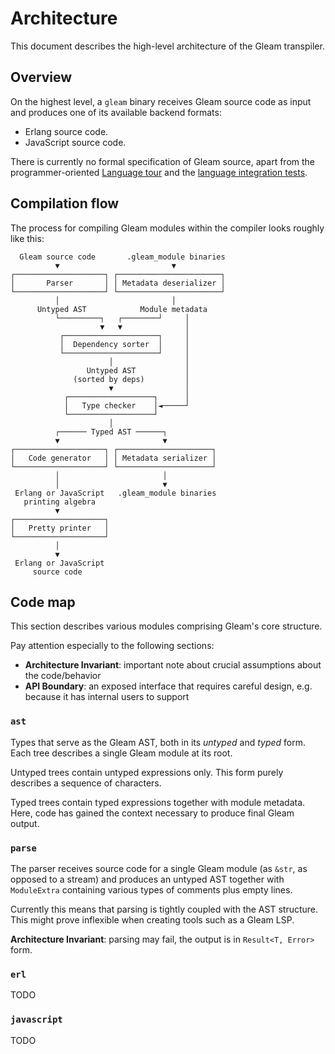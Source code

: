 # Architecture

This document describes the high-level architecture of the Gleam transpiler.

## Overview

On the highest level, a `gleam` binary receives Gleam source code as input
and produces one of its available backend formats:

- Erlang source code.
- JavaScript source code.

There is currently no formal specification of Gleam source, apart from the
programmer-oriented [Language tour][language-tour] and the [language integration
tests][language-tests].

[language-tour]: https://gleam.run/book/tour/index.html
[language-tests]: https://github.com/gleam-lang/gleam/tree/main/test/language

## Compilation flow

The process for compiling Gleam modules within the compiler looks roughly like
this:

```text
  Gleam source code       .gleam_module binaries
          ▼                         ▼
┌────────────────────┐ ┌───────────────────────┐
│       Parser       │ │ Metadata deserializer │
└────────────────────┘ └───────────────────────┘
          │                         │
      Untyped AST            Module metadata
          └─────────┐   ┌────────┘     │
                    ▼   ▼              │
           ┌─────────────────────┐     │
           │  Dependency sorter  │     │
           └─────────────────────┘     │
                      │                │
                 Untyped AST           │
              (sorted by deps)         │
                      ▼                │
            ┌───────────────────┐      │
            │   Type checker    │◄─────┘
            └───────────────────┘
                      │
          ┌────── Typed AST ──────┐
          ▼                       ▼
┌────────────────────┐ ┌─────────────────────┐
│   Code generator   │ │ Metadata serializer │
└────────────────────┘ └─────────────────────┘
          │                       │
          │                       ▼
 Erlang or JavaScript   .gleam_module binaries
   printing algebra
          ▼
┌────────────────────┐
│   Pretty printer   │
└────────────────────┘
          │
          ▼
 Erlang or JavaScript 
     source code
```

## Code map

This section describes various modules comprising Gleam's core structure.

Pay attention especially to the following sections:

- **Architecture Invariant**: important note about crucial assumptions about the code/behavior
- **API Boundary**: an exposed interface that requires careful design, e.g. because it has internal users to support

### `ast`

Types that serve as the Gleam AST, both in its *untyped* and *typed* form.
Each tree describes a single Gleam module at its root.

Untyped trees contain untyped expressions only.
This form purely describes a sequence of characters.

Typed trees contain typed expressions together with module metadata.
Here, code has gained the context necessary to produce final Gleam output.

### `parse`

The parser receives source code for a single Gleam module (as `&str`, as opposed to a stream)
and produces an untyped AST together with `ModuleExtra`
containing various types of comments plus empty lines.

Currently this means that parsing is tightly coupled with the AST structure.
This might prove inflexible when creating tools such as a Gleam LSP.

**Architecture Invariant**: parsing may fail, the output is in `Result<T, Error>` form.

### `erl`

TODO

### `javascript`

TODO
